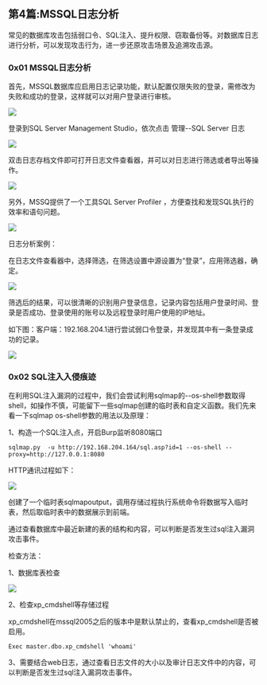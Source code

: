 ## 第4篇:MSSQL日志分析

常见的数据库攻击包括弱口令、SQL注入、提升权限、窃取备份等。对数据库日志进行分析，可以发现攻击行为，进一步还原攻击场景及追溯攻击源。

### 0x01 MSSQL日志分析

首先，MSSQL数据库应启用日志记录功能，默认配置仅限失败的登录，需修改为失败和成功的登录，这样就可以对用户登录进行审核。

![](http://img-upaiyun-own.test.upcdn.net/log-4-3.png)

登录到SQL Server Management Studio，依次点击 管理--SQL Server 日志

![](http://img-upaiyun-own.test.upcdn.net/log-4-4.png)

双击日志存档文件即可打开日志文件查看器，并可以对日志进行筛选或者导出等操作。

![](http://img-upaiyun-own.test.upcdn.net/log-4-5.png)

另外，MSSQ提供了一个工具SQL Server Profiler ，方便查找和发现SQL执行的效率和语句问题。

![](http://img-upaiyun-own.test.upcdn.net/log-4-6.png)

日志分析案例：

在日志文件查看器中，选择筛选，在筛选设置中源设置为“登录”，应用筛选器，确定。

![](http://img-upaiyun-own.test.upcdn.net/log-4-7.png)

筛选后的结果，可以很清晰的识别用户登录信息，记录内容包括用户登录时间、登录是否成功、登录使用的账号以及远程登录时用户使用的IP地址。

如下图：客户端：192.168.204.1进行尝试弱口令登录，并发现其中有一条登录成功的记录。

![](http://img-upaiyun-own.test.upcdn.net/log-4-8.png)

### 0x02  SQL注入入侵痕迹

在利用SQL注入漏洞的过程中，我们会尝试利用sqlmap的--os-shell参数取得shell，如操作不慎，可能留下一些sqlmap创建的临时表和自定义函数。我们先来看一下sqlmap os-shell参数的用法以及原理：

1、构造一个SQL注入点，开启Burp监听8080端口

`sqlmap.py  -u http://192.168.204.164/sql.asp?id=1 --os-shell --proxy=http://127.0.0.1:8080`

HTTP通讯过程如下：

![](C:/Users/Bypass/Desktop/Mybook/LogAnalysis/image/log-4-1.png)

创建了一个临时表sqlmapoutput，调用存储过程执行系统命令将数据写入临时表，然后取临时表中的数据展示到前端。

通过查看数据库中最近新建的表的结构和内容，可以判断是否发生过sql注入漏洞攻击事件。

检查方法：

1、数据库表检查

![](C:/Users/Bypass/Desktop/Mybook/LogAnalysis/image/log-4-2.png)

2、检查xp_cmdshell等存储过程

xp_cmdshell在mssql2005之后的版本中是默认禁止的，查看xp_cmdshell是否被启用。

`Exec master.dbo.xp_cmdshell 'whoami'`

3、需要结合web日志，通过查看日志文件的大小以及审计日志文件中的内容，可以判断是否发生过sql注入漏洞攻击事件。